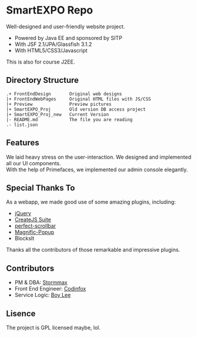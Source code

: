 SmartEXPO Repo
==========
Well-designed and user-friendly website project.

- Powered by Java EE and sponsored by SITP
- With JSF 2.1/JPA/Glassfish 3.1.2
- With HTML5/CSS3/Javascript

This is also for course J2EE.

## Directory Structure

	.+ FrontEndDesign		Original web designs
	|+ FrontEndWebPages		Original HTML files with JS/CSS
	|+ Preview				Preview pictures
	|+ SmartEXPO_Proj		Old version DB access project
	|+ SmartEXPO_Proj_new	Current Version
	|- README.md			The file you are reading
	.- list.json			

## Features
We laid heavy stress on the user-interaction. We designed and implemented all our UI components.<br/>
With the help of Primefaces, we implemented our admin console elegantly.

## Special Thanks To
As a webapp, we made good use of some amazing plugins, including:

- [jQuery](https://github.com/jquery/jquery)
- [CreateJS Suite](https://github.com/CreateJS)
- [perfect-scrollbar](https://github.com/noraesae/perfect-scrollbar)
- [Magnific-Popup](https://github.com/dimsemenov/Magnific-Popup)
- BlocksIt

Thanks all the contributors of those remarkable and impressive plugins.

## Contributors
- PM & DBA: [Stormmax](https://github.com/stormmax)
- Front End Engineer: [Codinfox](https://github.com/codinfox)
- Service Logic: [Boy Lee](https://github.com/sxmx1111)

## Lisence
The project is GPL licensed maybe, lol.
